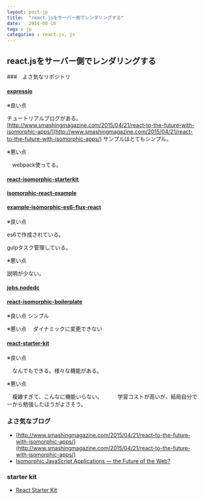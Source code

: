 ```yaml
---
layout: post-jp
title:  "react.jsをサーバー側でレンダリングする"
date:   2014-08-16
tags : jp
categories : react.js, js
---
```



## react.jsをサーバー側でレンダリングする

###　よさ気なリポジトリ

#### [expressio](https://github.com/jcreamer898/expressiso)

  ※良い点
  
   チュートリアルブログがある。[http://www.smashingmagazine.com/2015/04/21/react-to-the-future-with-isomorphic-apps/](http://www.smashingmagazine.com/2015/04/21/react-to-the-future-with-isomorphic-apps/) サンプルはとてもシンプル。
  
  ※悪い点
  
  　webpack使ってる。

#### [react-isomorphic-starterkit](https://github.com/RickWong/react-isomorphic-starterkit)
#### [isomorphic-react-example](https://github.com/DavidWells/isomorphic-react-example)

#### [example-isomorphic-es6-flux-react](https://github.com/troygoode/example-isomorphic-es6-flux-react)
 
 ※良い点

   es6で作成されている。
   
   gulpタスク管理している。
  
  ※悪い点
  
  説明が少ない。
  　
  　
#### [jobs.nodedc](https://github.com/joshfinnie/jobs.nodedc.com)

#### [react-isomorphic-boilerplate](https://github.com/jesstelford/react-isomorphic-boilerplate)

  ※良い点
   シンプル
   
  ※悪い点
  　ダイナミックに変更できない

#### [react-starter-kit](https://github.com/kriasoft/react-starter-kit)

  ※良い点
  
  　なんでもできる。様々な機能がある。
  　
  
  ※悪い点
  
  　複雑すぎて、こんなに機能いらない。
  　
  　
    学習コストが高いが、結局自分で一から勉強したほうがよさそう。
  

### よさ気なブログ

 - [http://www.smashingmagazine.com/2015/04/21/react-to-the-future-with-isomorphic-apps/](http://www.smashingmagazine.com/2015/04/21/react-to-the-future-with-isomorphic-apps/)
 - [Isomorphic JavaScript Applications — the Future of the Web?](http://www.sitepoint.com/isomorphic-javascript-applications/)
 
 
### starter kit

- [React Starter Kit](http://www.reactstarterkit.com/)

